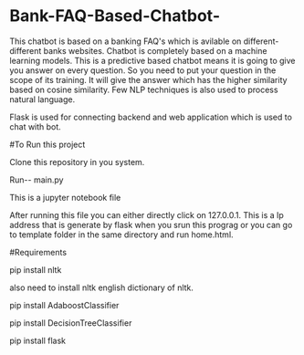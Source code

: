 # Bank-FAQ-Based-Chatbot-

This chatbot is based on a banking FAQ's which is avilable on different-different banks websites.
Chatbot is completely based on a machine learning models. 
This is a predictive based chatbot means it is going to give you answer on every question. So you need to put your question in the scope of its training.
It will give the answer which has the higher similarity based on cosine similarity.
Few NLP techniques is also used to process natural language.

Flask is used for connecting backend and web application which is used to chat with bot.

#To Run this project

Clone this repository in you system.

Run-- main.py 

This is a jupyter notebook file

After running this file you can either directly click on 127.0.0.1. This is a Ip address that is generate by flask when you srun this prograg or you can go to template folder in the same directory and run home.html.
 
 #Requirements
 
 pip install nltk
 
 also need to install nltk english dictionary of nltk.
 
 pip install AdaboostClassifier
 
 pip install DecisionTreeClassifier
 
 pip install flask
